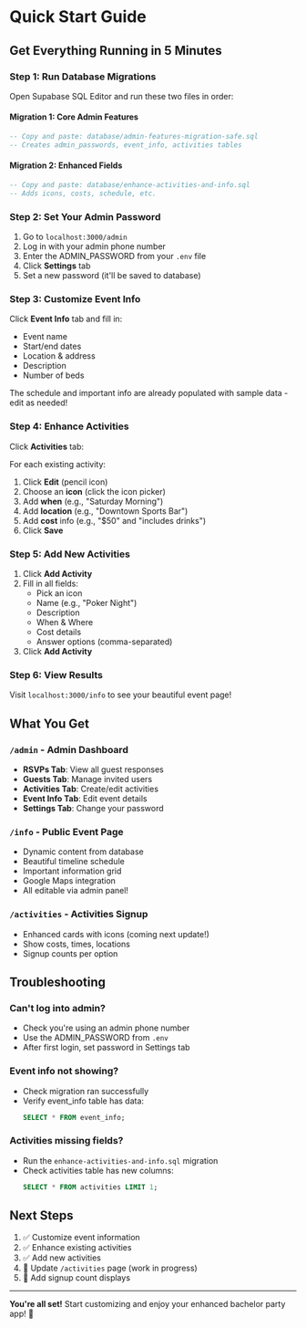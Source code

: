# Quick Start Guide

## Get Everything Running in 5 Minutes

### Step 1: Run Database Migrations

Open Supabase SQL Editor and run these two files in order:

#### Migration 1: Core Admin Features
```sql
-- Copy and paste: database/admin-features-migration-safe.sql
-- Creates admin_passwords, event_info, activities tables
```

#### Migration 2: Enhanced Fields
```sql
-- Copy and paste: database/enhance-activities-and-info.sql
-- Adds icons, costs, schedule, etc.
```

### Step 2: Set Your Admin Password

1. Go to `localhost:3000/admin`
2. Log in with your admin phone number
3. Enter the ADMIN_PASSWORD from your `.env` file
4. Click **Settings** tab
5. Set a new password (it'll be saved to database)

### Step 3: Customize Event Info

Click **Event Info** tab and fill in:
- Event name
- Start/end dates
- Location & address
- Description
- Number of beds

The schedule and important info are already populated with sample data - edit as needed!

### Step 4: Enhance Activities

Click **Activities** tab:

For each existing activity:
1. Click **Edit** (pencil icon)
2. Choose an **icon** (click the icon picker)
3. Add **when** (e.g., "Saturday Morning")
4. Add **location** (e.g., "Downtown Sports Bar")
5. Add **cost** info (e.g., "$50" and "includes drinks")
6. Click **Save**

### Step 5: Add New Activities

1. Click **Add Activity**
2. Fill in all fields:
   - Pick an icon
   - Name (e.g., "Poker Night")
   - Description
   - When & Where
   - Cost details
   - Answer options (comma-separated)
3. Click **Add Activity**

### Step 6: View Results

Visit `localhost:3000/info` to see your beautiful event page!

## What You Get

### `/admin` - Admin Dashboard
- **RSVPs Tab**: View all guest responses
- **Guests Tab**: Manage invited users
- **Activities Tab**: Create/edit activities
- **Event Info Tab**: Edit event details
- **Settings Tab**: Change your password

### `/info` - Public Event Page
- Dynamic content from database
- Beautiful timeline schedule
- Important information grid
- Google Maps integration
- All editable via admin panel!

### `/activities` - Activities Signup
- Enhanced cards with icons (coming next update!)
- Show costs, times, locations
- Signup counts per option

## Troubleshooting

### Can't log into admin?
- Check you're using an admin phone number
- Use the ADMIN_PASSWORD from `.env`
- After first login, set password in Settings tab

### Event info not showing?
- Check migration ran successfully
- Verify event_info table has data:
  ```sql
  SELECT * FROM event_info;
  ```

### Activities missing fields?
- Run the `enhance-activities-and-info.sql` migration
- Check activities table has new columns:
  ```sql
  SELECT * FROM activities LIMIT 1;
  ```

## Next Steps

1. ✅ Customize event information
2. ✅ Enhance existing activities
3. ✅ Add new activities
4. 🔄 Update `/activities` page (work in progress)
5. 🔄 Add signup count displays

---

**You're all set!** Start customizing and enjoy your enhanced bachelor party app! 🎉
